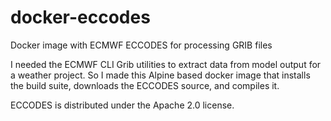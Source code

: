 # docker-eccodes
Docker image with ECMWF ECCODES for processing GRIB files

I needed the ECMWF CLI Grib utilities to extract data from model output for
a weather project. So I made this Alpine based docker image that installs the
build suite, downloads the ECCODES source, and compiles it.

ECCODES is distributed under the Apache 2.0 license.
